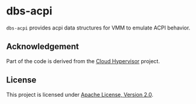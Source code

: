 # dbs-acpi

`dbs-acpi` provides acpi data structures for VMM to emulate ACPI behavior.

## Acknowledgement

Part of the code is derived from the [Cloud Hypervisor](https://github.com/cloud-hypervisor/cloud-hypervisor) project.

## License

This project is licensed under [Apache License, Version 2.0](http://www.apache.org/licenses/LICENSE-2.0).
